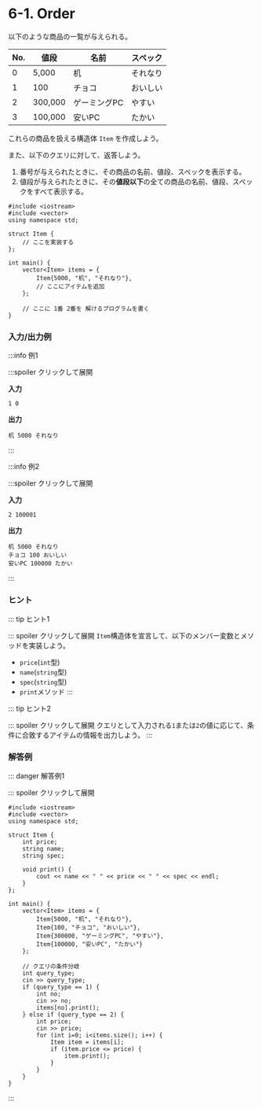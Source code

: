 # 6-1. Order

以下のような商品の一覧が与えられる。

| No. | 値段    | 名前         | スペック |
| --- | ------- | ------------ | -------- |
| 0   | 5,000   | 机           | それなり |
| 1   | 100     | チョコ       | おいしい |
| 2   | 300,000 | ゲーミングPC | やすい   |
| 3   | 100,000 | 安いPC       | たかい   |

これらの商品を扱える構造体 `Item` を作成しよう。

また、以下のクエリに対して、返答しよう。

1. 番号が与えられたときに、その商品の名前、値段、スペックを表示する。
2. 値段が与えられたときに、その**値段以下**の全ての商品の名前、値段、スペックをすべて表示する。

```cpp:line-numbers
#include <iostream>
#include <vector>
using namespace std;

struct Item {
    // ここを実装する
};

int main() {
    vector<Item> items = {
        Item{5000, "机", "それなり"},
        // ここにアイテムを追加
    };
    
    // ここに 1番 2番を 解けるプログラムを書く
}
```

### 入力/出力例

:::info 例1

:::spoiler クリックして展開

**入力**

```
1 0
```

**出力**

```
机 5000 それなり
```

:::

:::info 例2

:::spoiler クリックして展開

**入力**

```
2 100001
```

**出力**

```
机 5000 それなり
チョコ 100 おいしい
安いPC 100000 たかい
```

:::

### ヒント

::: tip ヒント1

::: spoiler クリックして展開
`Item`構造体を宣言して、以下のメンバー変数とメソッドを実装しよう。
- `price`(`int`型)
- `name`(`string`型)
- `spec`(`string`型)
- `print`メソッド
:::

::: tip ヒント2

::: spoiler クリックして展開
クエリとして入力される`1`または`2`の値に応じて、条件に合致するアイテムの情報を出力しよう。
:::

### 解答例

::: danger 解答例1

::: spoiler クリックして展開
```cpp:line-numbers
#include <iostream>
#include <vector>
using namespace std;

struct Item {
    int price;
    string name;
    string spec;

    void print() {
        cout << name << " " << price << " " << spec << endl;
    }
};

int main() {
    vector<Item> items = {
        Item{5000, "机", "それなり"},
        Item{100, "チョコ", "おいしい"},
        Item{300000, "ゲーミングPC", "やすい"},
        Item{100000, "安いPC", "たかい"}
    };
    
    // クエリの条件分岐
    int query_type;
    cin >> query_type;
    if (query_type == 1) {
        int no;
        cin >> no;
        items[no].print();
    } else if (query_type == 2) {
        int price;
        cin >> price;
        for (int i=0; i<items.size(); i++) {
            Item item = items[i];
            if (item.price <= price) {
                item.print();
            }
        }
    }
}
```

:::
